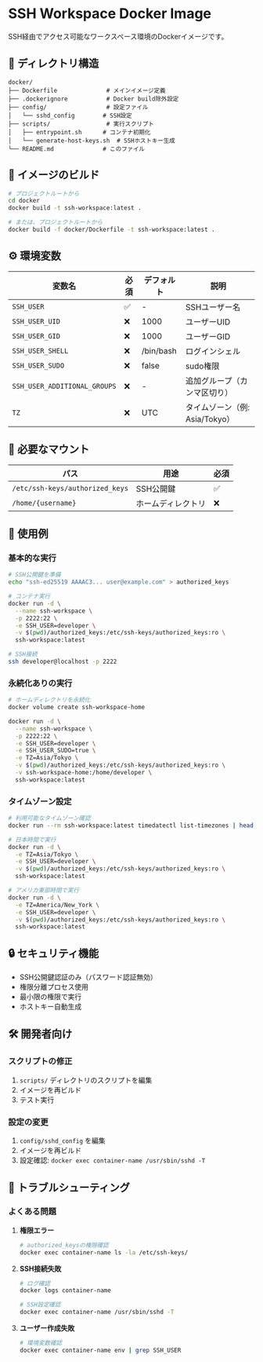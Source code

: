 # SSH Workspace Docker Image

SSH経由でアクセス可能なワークスペース環境のDockerイメージです。

## 📁 ディレクトリ構造

```
docker/
├── Dockerfile              # メインイメージ定義
├── .dockerignore           # Docker build除外設定
├── config/                 # 設定ファイル
│   └── sshd_config        # SSH設定
├── scripts/                # 実行スクリプト
│   ├── entrypoint.sh      # コンテナ初期化
│   └── generate-host-keys.sh  # SSHホストキー生成
└── README.md              # このファイル
```

## 🚀 イメージのビルド

```bash
# プロジェクトルートから
cd docker
docker build -t ssh-workspace:latest .

# または、プロジェクトルートから
docker build -f docker/Dockerfile -t ssh-workspace:latest .
```

## ⚙️ 環境変数

| 変数名 | 必須 | デフォルト | 説明 |
|--------|------|-----------|------|
| `SSH_USER` | ✅ | - | SSHユーザー名 |
| `SSH_USER_UID` | ❌ | 1000 | ユーザーUID |
| `SSH_USER_GID` | ❌ | 1000 | ユーザーGID |
| `SSH_USER_SHELL` | ❌ | /bin/bash | ログインシェル |
| `SSH_USER_SUDO` | ❌ | false | sudo権限 |
| `SSH_USER_ADDITIONAL_GROUPS` | ❌ | - | 追加グループ（カンマ区切り） |
| `TZ` | ❌ | UTC | タイムゾーン（例: Asia/Tokyo） |

## 📂 必要なマウント

| パス | 用途 | 必須 |
|------|------|------|
| `/etc/ssh-keys/authorized_keys` | SSH公開鍵 | ✅ |
| `/home/{username}` | ホームディレクトリ | ❌ |

## 🔧 使用例

### 基本的な実行

```bash
# SSH公開鍵を準備
echo "ssh-ed25519 AAAAC3... user@example.com" > authorized_keys

# コンテナ実行
docker run -d \
  --name ssh-workspace \
  -p 2222:22 \
  -e SSH_USER=developer \
  -v $(pwd)/authorized_keys:/etc/ssh-keys/authorized_keys:ro \
  ssh-workspace:latest

# SSH接続
ssh developer@localhost -p 2222
```

### 永続化ありの実行

```bash
# ホームディレクトリを永続化
docker volume create ssh-workspace-home

docker run -d \
  --name ssh-workspace \
  -p 2222:22 \
  -e SSH_USER=developer \
  -e SSH_USER_SUDO=true \
  -e TZ=Asia/Tokyo \
  -v $(pwd)/authorized_keys:/etc/ssh-keys/authorized_keys:ro \
  -v ssh-workspace-home:/home/developer \
  ssh-workspace:latest
```

### タイムゾーン設定

```bash
# 利用可能なタイムゾーン確認
docker run --rm ssh-workspace:latest timedatectl list-timezones | head -20

# 日本時間で実行
docker run -d \
  -e TZ=Asia/Tokyo \
  -e SSH_USER=developer \
  -v $(pwd)/authorized_keys:/etc/ssh-keys/authorized_keys:ro \
  ssh-workspace:latest

# アメリカ東部時間で実行
docker run -d \
  -e TZ=America/New_York \
  -e SSH_USER=developer \
  -v $(pwd)/authorized_keys:/etc/ssh-keys/authorized_keys:ro \
  ssh-workspace:latest
```

## 🔒 セキュリティ機能

- SSH公開鍵認証のみ（パスワード認証無効）
- 権限分離プロセス使用
- 最小限の権限で実行
- ホストキー自動生成

## 🛠️ 開発者向け

### スクリプトの修正

1. `scripts/` ディレクトリのスクリプトを編集
2. イメージを再ビルド
3. テスト実行

### 設定の変更

1. `config/sshd_config` を編集
2. イメージを再ビルド
3. 設定確認: `docker exec container-name /usr/sbin/sshd -T`

## 🐞 トラブルシューティング

### よくある問題

1. **権限エラー**
   ```bash
   # authorized_keysの権限確認
   docker exec container-name ls -la /etc/ssh-keys/
   ```

2. **SSH接続失敗**
   ```bash
   # ログ確認
   docker logs container-name
   
   # SSH設定確認
   docker exec container-name /usr/sbin/sshd -T
   ```

3. **ユーザー作成失敗**
   ```bash
   # 環境変数確認
   docker exec container-name env | grep SSH_USER
   ```